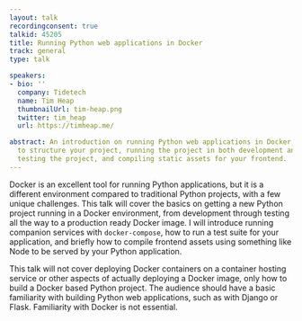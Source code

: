 ```yaml
---
layout: talk
recordingconsent: true
talkid: 45205
title: Running Python web applications in Docker
track: general
type: talk

speakers:
- bio: ''
  company: Tidetech
  name: Tim Heap
  thumbnailUrl: tim-heap.png
  twitter: tim_heap
  url: https://timheap.me/

abstract: An introduction on running Python web applications in Docker, covering how
  to structure your project, running the project in both development and production,
  testing the project, and compiling static assets for your frontend.
---
```

Docker is an excellent tool for running Python applications, but it is a different environment compared to traditional Python projects, with a few unique challenges. This talk will cover the basics on getting a new Python project running in a Docker environment, from development through testing all the way to a production ready Docker image. I will introduce running companion services with `docker-compose`, how to run a test suite for your application, and briefly how to compile frontend assets using something like Node to be served by your Python application.

This talk will not cover deploying Docker containers on a container hosting service or other aspects of actually deploying a Docker image, only how to build a Docker based Python project. The audience should have a basic familiarity with building Python web applications, such as with Django or Flask. Familiarity with Docker is not essential.
